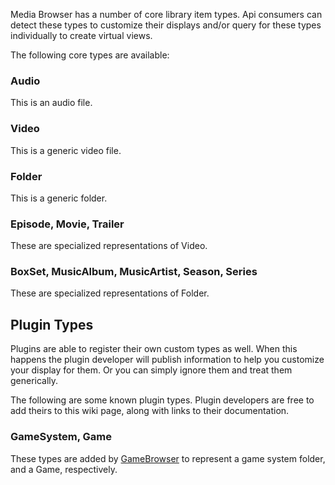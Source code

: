 Media Browser has a number of core library item types. Api consumers can detect these types to customize their displays and/or query for these types individually to create virtual views.

The following core types are available:

### Audio
This is an audio file.

### Video
This is a generic video file.

### Folder
This is a generic folder.

### Episode, Movie, Trailer
These are specialized representations of Video.

### BoxSet, MusicAlbum, MusicArtist, Season, Series
These are specialized representations of Folder.

## Plugin Types

Plugins are able to register their own custom types as well. When this happens the plugin developer will publish information to help you customize your display for them. Or you can simply ignore them and treat them generically.

The following are some known plugin types. Plugin developers are free to add theirs to this wiki page, along with links to their documentation.

### GameSystem, Game
These types are added by [GameBrowser](https://github.com/RedshirtMB/gamebrowser-mb3) to represent a game system folder, and a Game, respectively.